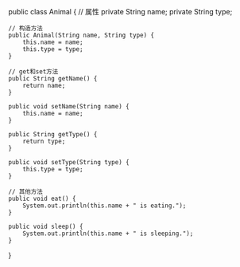 public class Animal {
    // 属性
    private String name;
    private String type;

    // 构造方法
    public Animal(String name, String type) {
        this.name = name;
        this.type = type;
    }

    // get和set方法
    public String getName() {
        return name;
    }

    public void setName(String name) {
        this.name = name;
    }

    public String getType() {
        return type;
    }

    public void setType(String type) {
        this.type = type;
    }

    // 其他方法
    public void eat() {
        System.out.println(this.name + " is eating.");
    }

    public void sleep() {
        System.out.println(this.name + " is sleeping.");
    }
}

